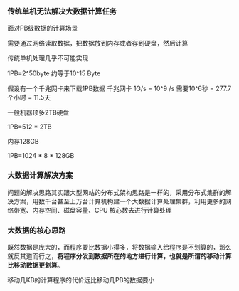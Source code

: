 ### 传统单机无法解决大数据计算任务
面对PB级数据的计算场景

需要通过网络读取数据，把数据放到内存或者存到硬盘，然后计算

传统单机处理几乎不可能实现

1PB=2^50byte 约等于10^15 Byte

假设有一个千兆网卡来下载1PB数据
千兆网卡 1G/s = 10^9 /s
需要10^6秒 = 277.7个小时 = 11.5天

一般机器顶多2TB硬盘

1PB=512 * 2TB

内存128GB

1PB=1024 * 8 * 128GB


### 大数据计算解决方案
问题的解决思路其实跟大型网站的分布式架构思路是一样的，采用分布式集群的解决方案，用数千台甚至上万台计算机构建一个大数据计算处理集群，利用更多的网络带宽、内存空间、磁盘容量、CPU 核心数去进行计算处理

### 大数据的核心思路
既然数据是庞大的，而程序要比数据小得多，将数据输入给程序是不划算的，那么就反其道而行之，**将程序分发到数据所在的地方进行计算，也就是所谓的移动计算比移动数据更划算**。

移动几KB的计算程序的代价远比移动几PB的数据要小
